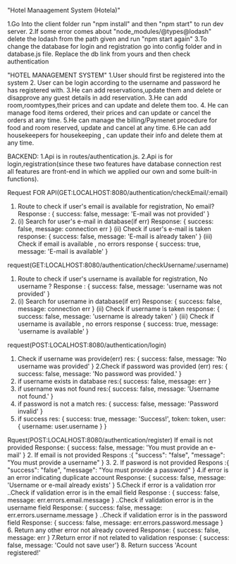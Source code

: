 "Hotel Manaagement System (Hotela)"

1.Go Into the client folder run "npm install" and then "npm start" to run dev server.
2.If some error comes about "node_modules/@types@lodash" delete the lodash from the path given and run "npm start again"
3.To change the database for login and registration go into config folder and in database.js file. Replace the db link from yours and then check authentication


"HOTEL MANAGEMENT SYSTEM"
1.User should first be registered into the system
2. User can be login according to the username and password he has registered with.
3.He can add reservations,update them and delete or disapprove any guest details in add reservation.
3.He can add room,roomtypes,their prices and can update and delete them too.
4. He can manage food items ordered, their prices and can update or cancel the orders at any time.
5.He can manage the billing/Paymenet procedure for food and room reserved, update and cancel at any time.
6.He can add housekeepers for housekeeping , can update their info and delete them at any time.

BACKEND: 
1.Api is in routes/authentication.js.
2.Api is for login,registration(since these two features have database connection rest all features are front-end in which we applied our own and some built-in functions).


Request FOR API(GET:LOCALHOST:8080/authentication/checkEmail/:email)
1. Route to check if user's email is available for registration,
No email? 
Response : { success: false, message: 'E-mail was not provided' }
2. (i) Search for user's e-mail in database(if err)
Response: { success: false, message: connection err }
(ii) Check if user's e-mail is taken
response: { success: false, message: 'E-mail is already taken' }
(iii) Check if email is available , no errors
response { success: true, message: 'E-mail is available' }





request(GET:LOCALHOST:8080/authentication/checkUsername/:username)
1. Route to check if user's username is available for registration,
No username ? 
Response : { success: false, message: 'username  was not provided' }
2. (i) Search for username in database(if err)
Response: { success: false, message: connection err }
(ii) Check if username is taken
response: { success: false, message: 'username is already taken' }
(iii) Check if username  is available , no errors
response { success: true, message: 'username  is available' }



request(POST:LOCALHOST:8080/authentication/login)
1. Check if username was provide(err)
res: { success: false, message: 'No username was provided' }
2.Check if password was provided (err)
res: { success: false, message: 'No password was provided.' }
3. if username exists in database
res:{ success: false, message: err }
4. if username was not found
res:{ success: false, message: 'Username not found.' }
5. if password is not a match
res: { success: false, message: 'Password invalid' }
6. if success
res: { success: true, message: 'Success!', token: token, user: { username: user.username } }

Rquest(POST:LOCALHOST:8080/authentication/register)
If email is not provided
Response: { success: false, message: 'You must provide an e-mail' }
2. If email is not provided
Respons :{ "success": "false", "message": "You must provide a username" } 
3. 2. If pasword is not provided
Respons :{ "success": "false", "message": "You must provide a password" }
4.if error is an error indicating duplicate account
Response: { success: false, message: 'Username or e-mail already exists' }
5.Check if error is a validation rror
..Check if validation error is in the email field
Response : { success: false, message: err.errors.email.message }
..Check if validation error is in the username field
Response: { success: false, message: err.errors.username.message } 
..Check if validation error is in the password field
Response: { success: false, message: err.errors.password.message } 
6. Return any other error not already covered
Response: { success: false, message: err }
7.Return error if not related to validation
response: { success: false, message: 'Could not save user'}
8. Return success
'Acount registered!' 